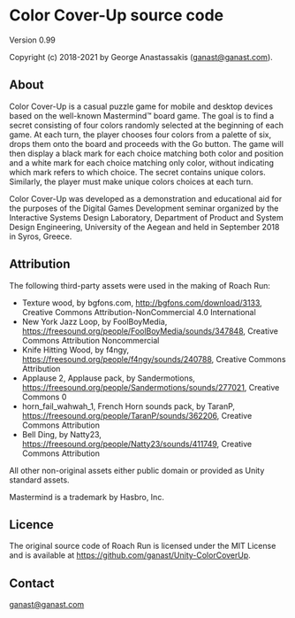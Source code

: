 # Color Cover-Up source code

Version 0.99

Copyright (c) 2018-2021 by George Anastassakis (ganast@ganast.com).

## About

Color Cover-Up is a casual puzzle game for mobile and desktop devices based on the well-known Mastermind™ board game. The goal is to find a secret consisting of four colors randomly selected at the beginning of each game. At each turn, the player chooses four colors from a palette of six, drops them onto the board and proceeds with the Go button. The game will then display a black mark for each choice matching both color and position and a white mark for each choice matching only color, without indicating which mark refers to which choice. The secret contains unique colors. Similarly, the player must make unique colors choices at each turn.

Color Cover-Up was developed as a demonstration and educational aid for the purposes of the Digital Games Development seminar organized by the Interactive Systems Design Laboratory, Department of Product and System Design Engineering, University of the Aegean and held in September 2018 in Syros, Greece.

## Attribution

The following third-party assets were used in the making of Roach Run:

- Texture wood, by bgfons.com, http://bgfons.com/download/3133, Creative Commons Attribution-NonCommercial 4.0 International
- New York Jazz Loop, by FoolBoyMedia, https://freesound.org/people/FoolBoyMedia/sounds/347848, Creative Commons Attribution Noncommercial
- Knife Hitting Wood, by f4ngy, https://freesound.org/people/f4ngy/sounds/240788, Creative Commons Attribution
- Applause 2, Applause pack, by Sandermotions, https://freesound.org/people/Sandermotions/sounds/277021, Creative Commons 0
- horn_fail_wahwah_1, French Horn sounds pack, by TaranP, https://freesound.org/people/TaranP/sounds/362206, Creative Commons Attribution
- Bell Ding, by Natty23, https://freesound.org/people/Natty23/sounds/411749, Creative Commons Attribution

All other non-original assets either public domain or provided as Unity standard assets.

Mastermind is a trademark by Hasbro, Inc.

## Licence

The original source code of Roach Run is licensed under the MIT License and is available at https://github.com/ganast/Unity-ColorCoverUp.

## Contact

ganast@ganast.com
